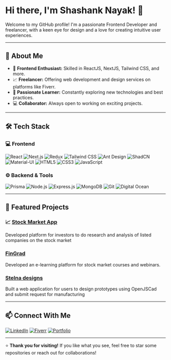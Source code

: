 # Hi there, I'm Shashank Nayak! 👋

Welcome to my GitHub profile! I'm a passionate Frontend Developer and freelancer, with a keen eye for design and a love for creating intuitive user experiences.

---

## 🚀 About Me
- 🎨 **Frontend Enthusiast:** Skilled in ReactJS, NextJS, Tailwind CSS, and more.
- 📈 **Freelancer:** Offering web development and design services on platforms like Fiverr.
- 🌟 **Passionate Learner:** Constantly exploring new technologies and best practices.
- 💻 **Collaborator:** Always open to working on exciting projects.

---

## 🛠️ Tech Stack

### 💻 Frontend
![React](https://img.shields.io/badge/-React-61DAFB?logo=react&logoColor=white&style=flat-square)
![Next.js](https://img.shields.io/badge/-Next.js-000000?logo=next.js&logoColor=white&style=flat-square)
![Redux](https://img.shields.io/badge/-Redux-764ABC?logo=redux&logoColor=white&style=flat-square)
![Tailwind CSS](https://img.shields.io/badge/-TailwindCSS-06B6D4?logo=tailwindcss&logoColor=white&style=flat-square)
![Ant Design](https://img.shields.io/badge/-AntDesign-0170FE?logo=antdesign&logoColor=white&style=flat-square)
![ShadCN](https://img.shields.io/badge/-ShadCN-000000?style=flat-square)
![Material-UI](https://img.shields.io/badge/-MaterialUI-0081CB?logo=mui&logoColor=white&style=flat-square)
![HTML5](https://img.shields.io/badge/-HTML5-E34F26?logo=html5&logoColor=white&style=flat-square)
![CSS3](https://img.shields.io/badge/-CSS3-1572B6?logo=css3&logoColor=white&style=flat-square)
![JavaScript](https://img.shields.io/badge/-JavaScript-F7DF1E?logo=javascript&logoColor=black&style=flat-square)


### ⚙️ Backend & Tools
![Prisma](https://img.shields.io/badge/-Prisma-2D3748?logo=prisma&logoColor=white&style=flat-square)
![Node.js](https://img.shields.io/badge/-Node.js-339933?logo=nodedotjs&logoColor=white&style=flat-square)
![Express.js](https://img.shields.io/badge/-Express.js-000000?logo=express&logoColor=white&style=flat-square)
![MongoDB](https://img.shields.io/badge/-MongoDB-47A248?logo=mongodb&logoColor=white&style=flat-square)
![Git](https://img.shields.io/badge/-Git-F05032?logo=git&logoColor=white&style=flat-square)
![Digital Ocean](https://img.shields.io/badge/-Digital%20Ocean-0080FF?logo=digitalocean&logoColor=white&style=flat-square)

---

## 🌟 Featured Projects

### 📈 [Stock Market App](portal.tradebrains.in)
Developed platform for investors to do research and analysis of listed companies on the stock
market

###  [FinGrad](https://joinfingrad.com/)
Developed an e-learning platform for stock market courses and webinars.

###  [Stelna designs](https://app.stelnadesigns.com/)
Built a web application for users to design prototypes using OpenJSCad and submit request for
manufacturing


---

## 📫 Connect With Me

[![LinkedIn](https://img.shields.io/badge/-LinkedIn-0A66C2?logo=linkedin&logoColor=white&style=flat-square)](https://www.linkedin.com/in/shashank-nayak-09/)
[![Fiverr](https://img.shields.io/badge/-Fiverr-1DBF73?logo=fiverr&logoColor=white&style=flat-square)](https://www.fiverr.com/s/o8zbNBV)
[![Portfolio](https://img.shields.io/badge/-Portfolio-000?logo=vercel&logoColor=white&style=flat-square)](https://shashanknayak.vercel.app/)

---


⭐️ **Thank you for visiting!** If you like what you see, feel free to star some repositories or reach out for collaborations!
